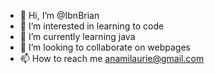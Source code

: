 - 👋 Hi, I’m @IbnBrian
- 👀 I’m interested in learning to code
- 🌱 I’m currently learning java
- 💞️ I’m looking to collaborate on webpages
- 📫 How to reach me anamilaurie@gmail.com

<!---
IbnBrian/IbnBrian is a ✨ special ✨ repository because its `README.md` (this file) appears on your GitHub profile.
You can click the Preview link to take a look at your changes.
--->
